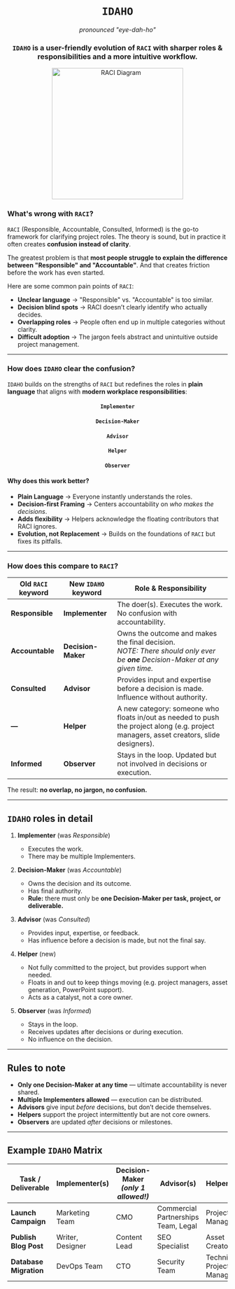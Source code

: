 <div align="center">
    <h1><code>IDAHO</code></h1>
    <p><em>pronounced "eye-dah-ho"</em></p>
    <h3><code>IDAHO</code> is a user-friendly evolution of <code>RACI</code> with sharper roles &amp; responsibilities and a more intuitive workflow.</h3>
    <p align="center">
        <img src=".github/raci_image.avif" alt="RACI Diagram" width="300">
    </p>
</div>

### What's wrong with `RACI`?

`RACI` (Responsible, Accountable, Consulted, Informed) is the go-to framework for clarifying project roles. The theory is sound, but in practice it often creates **confusion instead of clarity**.

The greatest problem is that **most people struggle to explain the difference between "Responsible" and "Accountable"**. And that creates friction before the work has even started. 

Here are some common pain points of `RACI`:
- **Unclear language** → "Responsible" vs. "Accountable" is too similar.  
- **Decision blind spots** → RACI doesn’t clearly identify who actually decides.  
- **Overlapping roles** → People often end up in multiple categories without clarity.  
- **Difficult adoption** → The jargon feels abstract and unintuitive outside project management.  

---

### How does `IDAHO` clear the confusion?

`IDAHO` builds on the strengths of `RACI` but redefines the roles in **plain language** that aligns with **modern workplace responsibilities**:

<div align="center">
<h4><code>Implementer</code></h4>
<h4><code>Decision-Maker</code></h4>
<h4><code>Advisor</code></h4>
<h4><code>Helper</code></h4>
<h4><code>Observer</code></h4>
</div>

#### Why does this work better?

- **Plain Language** → Everyone instantly understands the roles.  
- **Decision-first Framing** → Centers accountability on *who makes the decisions*.  
- **Adds flexibility** → Helpers acknowledge the floating contributors that RACI ignores.  
- **Evolution, not Replacement** → Builds on the foundations of `RACI` but fixes its pitfalls.  

---

### How does this compare to `RACI`?

| Old `RACI` keyword | New `IDAHO` keyword | Role & Responsibility |
| --- | --- | --- |
| **Responsible** | **Implementer** | The doer(s). Executes the work. No confusion with accountability. |
| **Accountable** | **Decision-Maker** | Owns the outcome and makes the final decision.<br>*NOTE: There should only ever be **one** Decision-Maker at any given time.* |
| **Consulted** | **Advisor** | Provides input and expertise before a decision is made. Influence without authority. |
| **—** | **Helper** | A new category: someone who floats in/out as needed to push the project along (e.g. project managers, asset creators, slide designers). |
| **Informed** | **Observer** | Stays in the loop. Updated but not involved in decisions or execution. |

The result: **no overlap, no jargon, no confusion.**

---

## `IDAHO` roles in detail

1. **Implementer** (was *Responsible*)  
   - Executes the work.  
   - There may be multiple Implementers.  

2. **Decision-Maker** (was *Accountable*)  
   - Owns the decision and its outcome.  
   - Has final authority.  
   - **Rule:** there must only be **one Decision-Maker per task, project, or deliverable.**  

3. **Advisor** (was *Consulted*)  
   - Provides input, expertise, or feedback.  
   - Has influence before a decision is made, but not the final say.  

4. **Helper** (new)  
   - Not fully committed to the project, but provides support when needed.  
   - Floats in and out to keep things moving (e.g. project managers, asset generation, PowerPoint support).  
   - Acts as a catalyst, not a core owner.  

5. **Observer** (was *Informed*)  
   - Stays in the loop.  
   - Receives updates after decisions or during execution.  
   - No influence on the decision.  

---

## Rules to note

- **Only one Decision-Maker at any time** — ultimate accountability is never shared.  
- **Multiple Implementers allowed** — execution can be distributed.  
- **Advisors** give input *before* decisions, but don’t decide themselves.  
- **Helpers** support the project intermittently but are not core owners.  
- **Observers** are updated *after* decisions or milestones.  

---

## Example `IDAHO` Matrix

| Task / Deliverable | Implementer(s) | Decision-Maker *(only 1 allowed!)* | Advisor(s) | Helper(s) | Observer(s) |
|---------------------|----------------|------------------------------------|------------|-----------|-------------|
| **Launch Campaign** | Marketing Team | CMO | Commercial Partnerships Team, Legal | Project Manager | Exec Team |
| **Publish Blog Post** | Writer, Designer | Content Lead | SEO Specialist | Asset Creator | Socials Team |
| **Database Migration** | DevOps Team | CTO | Security Team | Technical Project Manager | Engineering Managers |
